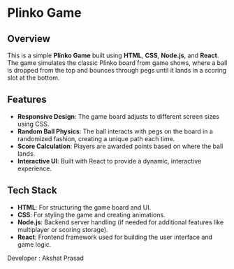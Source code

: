 # Plinko Game

## Overview

This is a simple **Plinko Game** built using **HTML**, **CSS**, **Node.js**, and **React**. The game simulates the classic Plinko board from game shows, where a ball is dropped from the top and bounces through pegs until it lands in a scoring slot at the bottom.

## Features

- **Responsive Design**: The game board adjusts to different screen sizes using CSS.
- **Random Ball Physics**: The ball interacts with pegs on the board in a randomized fashion, creating a unique path each time.
- **Score Calculation**: Players are awarded points based on where the ball lands.
- **Interactive UI**: Built with React to provide a dynamic, interactive experience.

## Tech Stack

- **HTML**: For structuring the game board and UI.
- **CSS**: For styling the game and creating animations.
- **Node.js**: Backend server handling (if needed for additional features like multiplayer or scoring storage).
- **React**: Frontend framework used for building the user interface and game logic.


Developer : Akshat Prasad
